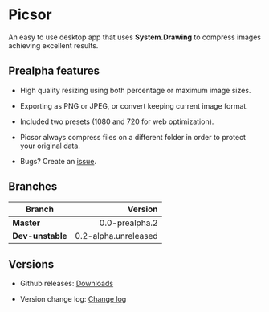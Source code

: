 # Picsor

An easy to use desktop app that uses **System.Drawing** to compress images achieving excellent results.

## Prealpha features

* High quality resizing using both percentage or maximum image sizes. 

* Exporting as PNG or JPEG, or convert keeping current image format.

* Included two presets (1080 and 720 for web optimization).

* Picsor always compress files on a different folder in order to protect your original data.

* Bugs? Create an [issue](https://github.com/equilaterus/Picsor/issues).

## Branches

| **Branch** | Version |
| ------------- | -----:|
| **Master**        | 0.0-prealpha.2  |
| **Dev-unstable**  | 0.2-alpha.unreleased  |


## Versions

* Github releases: [Downloads](https://github.com/equilaterus/Picsor/releases)

* Version change log: [Change log](https://github.com/equilaterus/Picsor/wiki/Version-change-log)